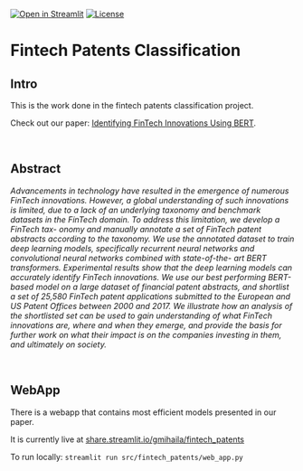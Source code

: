 [![Open in Streamlit](https://static.streamlit.io/badges/streamlit_badge_black_white.svg)](https://share.streamlit.io/gmihaila/fintech_patents/main/src/fintech_patents/web_app.py)
[![License](https://img.shields.io/badge/License-Apache%202.0-blue.svg)](https://opensource.org/licenses/Apache-2.0)

# Fintech Patents Classification

## Intro

This is the work done in the fintech patents classification project. 

Check out our paper: [Identifying FinTech Innovations Using BERT](https://github.com/gmihaila/fintech_patents/raw/main/identifying_fintech_innovations_using_bert.pdf).

<br>

## Abstract

*Advancements in technology have resulted in the emergence of numerous FinTech innovations. However, a global understanding of such innovations is limited, due to a lack of an underlying taxonomy and benchmark datasets in the FinTech domain. To address this limitation, we develop a FinTech tax- onomy and manually annotate a set of FinTech patent abstracts according to the taxonomy. We use the annotated dataset to train deep learning models, specifically recurrent neural networks and convolutional neural networks combined with state-of-the- art BERT transformers. Experimental results show that the deep learning models can accurately identify FinTech innovations. We use our best performing BERT-based model on a large dataset of financial patent abstracts, and shortlist a set of 25,580 FinTech patent applications submitted to the European and US Patent Offices between 2000 and 2017. We illustrate how an analysis of the shortlisted set can be used to gain understanding of what FinTech innovations are, where and when they emerge, and provide the basis for further work on what their impact is on the companies investing in them, and ultimately on society.*

<br>

## WebApp

There is a webapp that contains most efficient models presented in our paper. 

It is currently live at [share.streamlit.io/gmihaila/fintech_patents](https://share.streamlit.io/gmihaila/fintech_patents/main/src/fintech_patents/web_app.py) 


To run locally: `streamlit run src/fintech_patents/web_app.py`

